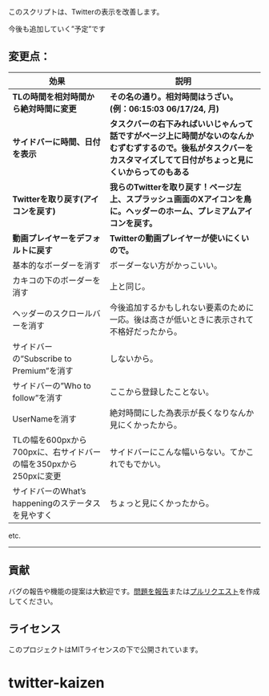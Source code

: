 このスクリプトは、Twitterの表示を改善します。

今後も追加していく”予定”です

## 変更点：

| 効果                                                             | 説明                                                                                                                                                                     |
| ---------------------------------------------------------------- | ------------------------------------------------------------------------------------------------------------------------------------------------------------------------ |
| **TLの時間を相対時間から絶対時間に変更**                         | **その名の通り。相対時間はうざい。(例：06:15:03 06/17/24, 月)**                                                                                                          |
| **サイドバーに時間、日付を表示**                                 | **タスクバーの右下みればいいじゃんって話ですがページ上に時間がないのなんかむずむずするので。後私がタスクバーをカスタマイズしてて日付がちょっと見にくいからってのもある** |
| **Twitterを取り戻す(アイコンを戻す)**                            | **我らのTwitterを取り戻す！ページ左上、スプラッシュ画面のXアイコンを鳥に。ヘッダーのホーム、プレミアムアイコンを戻す。**                                                 |
| **動画プレイヤーをデフォルトに戻す**                             | **Twitterの動画プレイヤーが使いにくいので。**                                                                                                                            |
| 基本的なボーダーを消す                                           | ボーダーない方がかっこいい。                                                                                                                                             |
| カキコの下のボーダーを消す                                       | 上と同じ。                                                                                                                                                               |
| ヘッダーのスクロールバーを消す                                   | 今後追加するかもしれない要素のために一応。後は高さが低いときに表示されて不格好だったから。                                                                               |
| サイドバーの”Subscribe to Premium”を消す                         | しないから。                                                                                                                                                             |
| サイドバーの”Who to follow”を消す                                | ここから登録したことない。                                                                                                                                               |
| UserNameを消す                                                   | 絶対時間にした為表示が長くなりなんか見にくかったから。                                                                                                                   |
| TLの幅を600pxから700pxに、右サイドバーの幅を350pxから250pxに変更 | サイドバーにこんな幅いらない。てかこれでもでかい。                                                                                                                       |
| サイドバーのWhat’s happeningのステータスを見やすく               | ちょっと見にくかったから。                                                                                                                                               |

etc.

---

## 貢献

バグの報告や機能の提案は大歓迎です。[問題を報告](https://github.com/yossy17/twitter-kaizen/issues)または[プルリクエスト](https://github.com/yossy17/twitter-kaizen/pulls)を作成してください。

## ライセンス

このプロジェクトはMITライセンスの下で公開されています。
# twitter-kaizen
